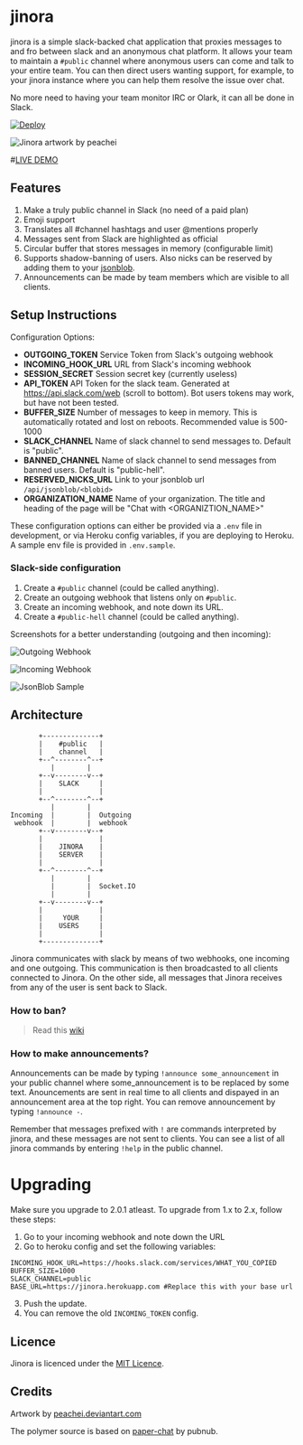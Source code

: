 # jinora

jinora is a simple slack-backed chat application that proxies messages to and fro between slack and an anonymous chat platform. It allows your team to maintain a `#public` channel where anonymous users can come and talk to your entire team. You can then direct users wanting support, for example, to your jinora instance where you can help them resolve the issue over chat. 

No more need to having your team monitor IRC or Olark, it can all be done in Slack.

[![Deploy](https://www.herokucdn.com/deploy/button.png)](https://heroku.com/deploy?template=https://github.com/sdslabs/jinora)

![Jinora artwork by peachei](https://i.imgur.com/WNRjxyN.jpg)

#[LIVE DEMO](http://chat.sdslabs.co)

## Features

1. Make a truly public channel in Slack (no need of a paid plan)
2. Emoji support
3. Translates all #channel hashtags and user @mentions properly
4. Messages sent from Slack are highlighted as official
5. Circular buffer that stores messages in memory (configurable limit)
6. Supports shadow-banning of users. Also nicks can be reserved by adding them to your [jsonblob](https://jsonblob.com).
7. Announcements can be made by team members which are visible to all clients.

## Setup Instructions

Configuration Options:

- **OUTGOING_TOKEN** Service Token from Slack's outgoing webhook
- **INCOMING_HOOK_URL** URL from Slack's incoming webhook
- **SESSION_SECRET** Session secret key (currently useless)
- **API_TOKEN** API Token for the slack team. Generated at <https://api.slack.com/web> (scroll to bottom). Bot users tokens may work, but have not been tested.
- **BUFFER_SIZE** Number of messages to keep in memory. This is automatically rotated and lost on reboots. Recommended value is 500-1000
- **SLACK_CHANNEL** Name of slack channel to send messages to. Default is "public".
- **BANNED_CHANNEL** Name of slack channel to send messages from banned users. Default is "public-hell".
- **RESERVED_NICKS_URL** Link to your jsonblob url `/api/jsonblob/<blobid>`
- **ORGANIZATION_NAME** Name of your organization. The title and heading of the page will be "Chat with <ORGANIZTION_NAME>"

These configuration options can either be provided via a `.env` file in development, or via Heroku config variables, if you are deploying to Heroku. A sample env file is provided in `.env.sample`.

### Slack-side configuration
1. Create a `#public` channel (could be called anything).
2. Create an outgoing webhook that listens only on `#public`.
3. Create an incoming webhook, and note down its URL.
4. Create a `#public-hell` channel (could be called anything).

Screenshots for a better understanding (outgoing and then incoming):

![Outgoing Webhook](http://i.imgur.com/dja9jqa.png)

![Incoming Webhook](http://i.imgur.com/iCDEAok.png)

![JsonBlob Sample](http://i.imgur.com/Cpo3M2i.png)

## Architecture

           +--------------+        
           |    #public   |        
           |    channel   |        
           +--^--------^--+        
              |        |           
           +--v--------v--+        
           |    SLACK     |        
           |              |        
           +--^--------^--+        
              |        |           
    Incoming  |        |  Outgoing 
     webhook  |        |  webhook  
           +--v--------v--+        
           |              |        
           |    JINORA    |        
           |    SERVER    |        
           |              |        
           +--^--------^--+        
              |        |           
              |        |  Socket.IO
              |        |           
           +--v--------v--+        
           |              |        
           |     YOUR     |        
           |    USERS     |        
           |              |        
           +--------------+        

Jinora communicates with slack by means of two webhooks, one incoming and one outgoing. This communication is then broadcasted to all clients connected to Jinora. On the other side, all messages that Jinora receives from any of the user is sent back to Slack.

### How to ban?
> Read this [wiki](https://github.com/sdslabs/jinora/wiki/Banning-nicks-and-sessions)

### How to make announcements?

Announcements can be made by typing `!announce some_announcement` in your public channel where some_announcement is to be replaced by some text. Anouncements are sent in real time to all clients and dispayed in an announcement area at the top right. You can remove announcement by typing `!announce -`.

Remember that messages prefixed with `!` are commands interpreted by jinora, and these messages are not sent to clients. You can see a list of all jinora commands by entering `!help` in the public channel.

# Upgrading

Make sure you upgrade to 2.0.1 atleast. To upgrade from 1.x to 2.x, follow these steps:

1. Go to your incoming webhook and note down the URL
2. Go to heroku config and set the following variables:  
```
INCOMING_HOOK_URL=https://hooks.slack.com/services/WHAT_YOU_COPIED
BUFFER_SIZE=1000
SLACK_CHANNEL=public
BASE_URL=https://jinora.herokuapp.com #Replace this with your base url
```
3. Push the update.
4. You can remove the old `INCOMING_TOKEN` config.

## Licence
Jinora is licenced under the [MIT Licence](http://nemo.mit-license.org/).

## Credits
Artwork by [peachei.deviantart.com](http://peachei.deviantart.com/art/Older-Jinora-317463839)

The polymer source is based on [paper-chat](https://github.com/pubnub/paper-chat) by pubnub.
